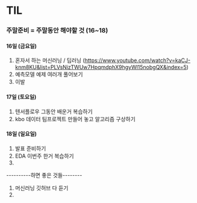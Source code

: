 # TIL

### 주말준비 = 주말동안 해야할 것 (16~18)

#### 16일 (금요일)
1. 혼자서 하는 머신러닝 / 딥러닝 (https://www.youtube.com/watch?v=kaCJ-knm8KU&list=PLVsNizTWUw7HpqmdphX9hgyWl15nobgQX&index=5)
3. 예측모델 예제 여러개 풀어보기  
4. 이발
#### 17일 (토요일)
1. 텐서플로우 그동안 배운거 복습하기
2. kbo 데이터 팀프로젝트 만들어 놓고 알고리즘 구상하기

#### 18일 (일요일)
1. 발표 준비하기
2. EDA 이번주 한거 복습하기 
3. 


----------하면 좋은 것들--------

1. 머신러닝 깃허브 다 듣기
2. 
